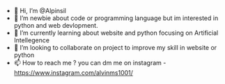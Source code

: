 - 👋 Hi, I’m @Alpinsil
- 👀 I’m newbie about code or programming language but im interested in python and web devlopment.
- 🌱 I’m currently learning about website and python focusing on Artificial Intellegence
- 💞️ I’m looking to collaborate on project to improve my skill in website or python
- 📫 How to reach me ? you can dm me on instagram
-https://www.instagram.com/alvinms1001/

<!---
Alpinsil/Alpinsil is a ✨ special ✨ repository because its `README.md` (this file) appears on your GitHub profile.
You can click the Preview link to take a look at your changes.
--->

